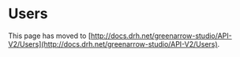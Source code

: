 # Users

This page has moved to [http://docs.drh.net/greenarrow-studio/API-V2/Users](http://docs.drh.net/greenarrow-studio/API-V2/Users).

